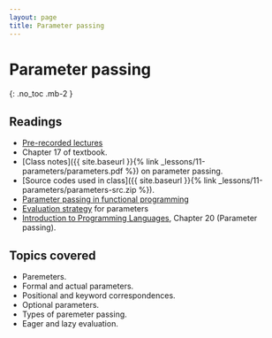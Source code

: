 ```yaml
---
layout: page
title: Parameter passing
---
```


# Parameter passing
{: .no_toc .mb-2 }

<!-- - TOC -->
<!-- {:toc} -->

## Readings

- [Pre-recorded lectures](https://www.youtube.com/playlist?list=PLeIbBi3CwMZxCfI53xXJQdDkCF0YbgGbm)
- Chapter 17 of textbook.
- [Class notes]({{ site.baseurl }}{% link _lessons/11-parameters/parameters.pdf %}) on parameter passing.
- [Source codes used in class]({{ site.baseurl }}{% link _lessons/11-parameters/parameters-src.zip %}).
- [Parameter passing in functional programming](http://homepages.inf.ed.ac.uk/stg/NOTES/node71.html)
- [Evaluation strategy](https://en.wikipedia.org/wiki/Evaluation_strategy) for parameters
- [Introduction to Programming Languages](https://en.wikibooks.org/wiki/Introduction_to_Programming_Languages), Chapter 20 (Parameter passing).


## Topics covered

- Paremeters.
- Formal and actual parameters.
- Positional and keyword correspondences.
- Optional parameters.
- Types of paremeter passing.
- Eager and lazy evaluation.
